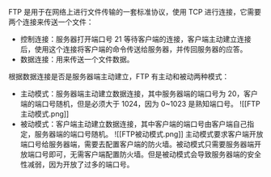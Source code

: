 FTP 是用于在网络上进行文件传输的一套标准协议，使用 TCP 进行连接，它需要两个连接来传送一个文件：
- 控制连接：服务器打开端口号 21 等待客户端的连接，客户端主动建立连接后，使用这个连接将客户端的命令传送给服务器，并传回服务器的应答。
- 数据连接：用来传送一个文件数据。

根据数据连接是否是服务器端主动建立，FTP 有主动和被动两种模式：
- 主动模式：服务器端主动建立数据连接，其中服务器端的端口号为 20，客户端的端口号随机，但是必须大于 1024，因为 0\~1023 是熟知端口号。
![[FTP主动模式.png]]
- 被动模式：客户端主动建立数据连接，其中客户端的端口号由客户端自己指定，服务器端的端口号随机。
![[FTP被动模式.png]]
主动模式要求客户端开放端口号给服务器端，需要去配置客户端的防火墙。被动模式只需要服务器端开放端口号即可，无需客户端配置防火墙。但是被动模式会导致服务器端的安全性减弱，因为开放了过多的端口号。